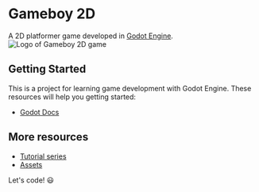 # Gameboy 2D
A 2D platformer game developed in [Godot Engine](https://godotengine.org).
![Logo of Gameboy 2D game](https://i.ibb.co/MZNFP2v/platform-Char-happy.png)

## Getting Started
This is a project for learning game development with Godot Engine. These resources will help you getting started:

+ [Godot Docs](https://docs.godotengine.org)

## More resources
+ [Tutorial series](https://youtube.com/playlist?list=PLda3VoSoc_TSBBOBYwcmlamF1UrjVtccZ)
+ [Assets](https://kenney.nl)

Let's code! :smiley:
